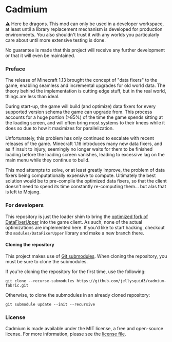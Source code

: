 Cadmium
===

:warning: Here be dragons. This mod can only be used in a developer workspace, at least until a library replacement
mechanism is developed for production environments. You also shouldn't trust it with any worlds you particularly
care about until more extensive testing is done.

No guarantee is made that this project will receive any further development or that it will even be maintained.

### Preface

The release of Minecraft 1.13 brought the concept of "data fixers" to the game, enabling seamless and incremental
upgrades for old world data. The theory behind the implementation is cutting edge stuff, but in the real world, things
are less than ideal. 

During start-up, the game will build (and optimize) data fixers for every supported version schema the game can
upgrade from. This process accounts for a huge portion (>85%) of the time the game spends sitting at the loading screen,
and will often bring most systems to their knees while it does so due to how it maximizes for parallelization.

Unfortunately, this problem has only continued to escalate with recent releases of the game. Minecraft 1.16 introduces
many new data fixers, and as if insult to injury, seemingly no longer waits for them to be finished loading before the
loading screen vanishes, leading to excessive lag on the main menu while they continue to build.

This mod attempts to solve, or at least greatly improve, the problem of data fixers being computationally expensive to
compute. Ultimately the best solution would be to pre-compile the optimized data fixers, so that the client doesn't need
to spend its time constantly re-computing them... but alas that is left to Mojang.

### For developers

This repository is just the loader shim to bring the [optimized fork of DataFixerUpper](https://github.com/jellysquid3/DataFixerUpper/)
into the game client. As such, none of the actual optimizations are implemented here. If you'd like to start hacking,
checkout the `modules/DataFixerUpper` library and make a new branch there.

#### Cloning the repository

This project makes use of [Git submodules](https://git-scm.com/book/en/v2/Git-Tools-Submodules). When cloning the
repository, you must be sure to clone the submodules.

If you're cloning the repository for the first time, use the following:

```
git clone --recurse-submodules https://github.com/jellysquid3/cadmium-fabric.git
```

Otherwise, to clone the submodules in an already cloned repository:

```
git submodule update --init --recursive
```

### License

Cadmium is made available under the MIT license, a free and open-source license. For more information, please see the
[license file](https://github.com/jellysquid3/cadmium-fabric/blob/1.15.x/dev/LICENSE.txt).
